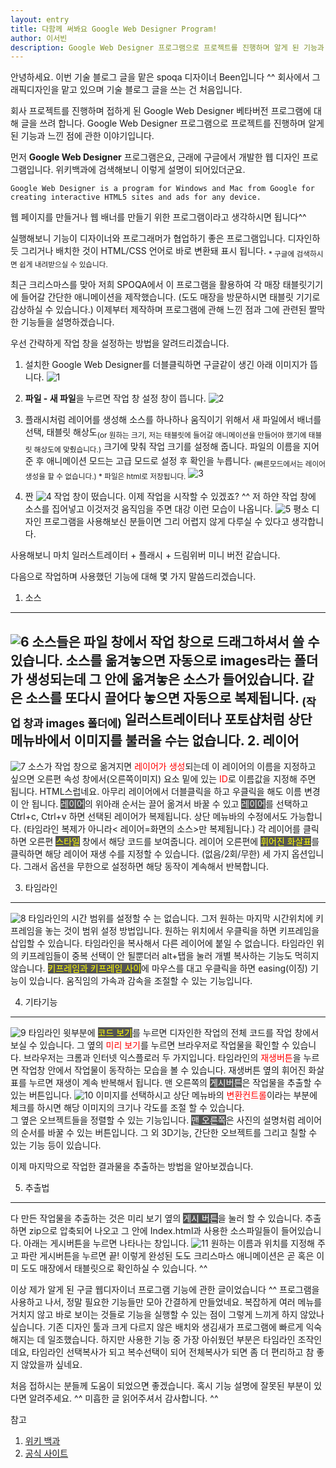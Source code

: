 ```yaml
---
layout: entry
title: 다함께 써봐요 Google Web Designer Program!
author: 이서빈
description: Google Web Designer 프로그램으로 프로젝트를 진행하며 알게 된 기능과 느낀 점에 관한 이야기입니다.
---
```


안녕하세요. 이번 기술 블로그 글을 맡은 spoqa 디자이너 Been입니다 ^^
회사에서 그래픽디자인을 맡고 있으며 기술 블로그 글을 쓰는 건 처음입니다.   

회사 프로젝트를 진행하며 접하게 된 Google Web Designer 베타버전 프로그램에 대해 글을 쓰려 합니다. Google Web Designer 프로그램으로 프로젝트를 진행하며 알게 된 기능과 느낀 점에 관한 이야기입니다.  

먼저 **Google Web Designer** 프로그램은요, 
근래에 구글에서 개발한 웹 디자인 프로그램입니다. 
위키백과에 검색해보니 이렇게 설명이 되어있더군요.

```
Google Web Designer is a program for Windows and Mac from Google for creating interactive HTML5 sites and ads for any device. 
```
웹 페이지를 만들거나 웹 배너를 만들기 위한 프로그램이라고 생각하시면 됩니다^^  

실행해보니 기능이 디자이너와 프로그래머가 협업하기 좋은 프로그램입니다. 
디자인하듯 그리거나 배치한 것이 HTML/CSS 언어로 바로 변환돼 표시 됩니다.
<sub>* 구글에 검색하시면 쉽게 내려받으실 수 있습니다. </sub>

최근 크리스마스를 맞아 저희 SPOQA에서 이 프로그램을 활용하여 각 매장 태블릿기기에 들어갈 간단한 애니메이션을 제작했습니다. (도도 매장을 방문하시면 태블릿 기기로 감상하실 수 있습니다.) 이제부터 제작하며 프로그램에 관해 느낀 점과 그에 관련된 짤막한 기능들을 설명하겠습니다.    


우선 간략하게 작업 창을 설정하는 방법을 알려드리겠습니다. 

1. 설치한 Google Web Designer를 더블클릭하면 구글같이 생긴 아래 이미지가 뜹니다.
![1](/images/2013-12-19/1.png)

2. **파일 - 새 파일**을 누르면 작업 창 설정 창이 뜹니다.
![2](/images/2013-12-19/2.png)

3. 플래시처럼 레이어를 생성해 소스를 하나하나 움직이기 위해서 새 파일에서 배너를 선택, 태블릿 해상도<sub>(or 원하는 크기, 저는 태블릿에 들어갈 애니메이션을 만들어야 했기에 태블릿 해상도에 맞췄습니다.)</sub> 크기에 맞춰 작업 크기를 설정해 줍니다. 
파일의 이름을 지어준 후 애니메이션 모드는 고급 모드로 설정 후 확인을 누릅니다.
<sub>(빠른모드에서는 레이어 생성을 할 수 없습니다.) * 파일은 html로 저장됩니다.</sub>
![3](/images/2013-12-19/3.png)

4. 짠
![4](/images/2013-12-19/4.png)
작업 창이 떴습니다. 이제 작업을 시작할 수 있겠죠? ^^ 
저 하얀 작업 창에 소스를 집어넣고 이것저것 움직임을 주면 대강 이런 모습이 나옵니다.
![5](/images/2013-12-19/5.png)
평소 디자인 프로그램을 사용해보신 분들이면 그리 어렵지 않게 다루실 수 있다고 생각합니다.

사용해보니 마치 일러스트레이터 + 플래시 + 드림위버 미니 버전 같습니다.

다음으로 작업하며 사용했던 기능에 대해 몇 가지 말씀드리겠습니다. 


1. 소스
---
![6](/images/2013-12-19/6.png)
소스들은 파일 창에서 작업 창으로 드래그하셔서 쓸 수 있습니다. 소스를 옮겨놓으면 자동으로 images라는 폴더가 생성되는데 그 안에 옮겨놓은 소스가 들어있습니다. 
같은 소스를 또다시 끌어다 놓으면 자동으로 복제됩니다. <sub>(작업 창과 images 폴더에)</sub> 일러스트레이터나 포토샵처럼 상단 메뉴바에서 이미지를 불러올 수는 없습니다.
2. 레이어
---
![7](/images/2013-12-19/7.png)
소스가 작업 창으로 옮겨지면 <span style="color:red">레이어가 생성</span>되는데 이 레이어의 이름을 지정하고 싶으면 오른편 속성 창에서(오른쪽이미지) 요소 밑에 있는 <span style="color:red">ID</span>로 이름값을 지정해 주면 됩니다. HTML스럽네요. 아무리 레이어에서 더블클릭을 하고 우클릭을 해도 이름 변경이 안 됩니다. 
<span style="color:white; background-color: #555">레이어</span>의 위아래 순서는 끌어 옮겨서 바꿀 수 있고 <span style="color:white; background-color: #555">레이어</span>를 선택하고 Ctrl+c, Ctrl+v 하면 선택된 레이어가 복제됩니다. 상단 메뉴바의 수정에서도 가능합니다. (타임라인 복제가 아니라< 레이어=화면의 소스>만 복제됩니다.) 각 레이어를 클릭하면 오른편 <span style="color:yellow; background-color: #555">스타일</span> 창에서 해당 코드를 보여줍니다. 레이어 오른편에 <span style="color:yellow; background-color: #555">휘어진 화살표</span>를 클릭하면 해당 레이어 재생 수를 지정할 수 있습니다. (없음/2회/무한) 세 가지 옵션입니다. 그래서 옵션을 무한으로 설정하면 해당 동작이 계속해서 반복합니다. 

3. 타임라인
---
![8](/images/2013-12-19/8.png)
타임라인의 시간 범위를 설정할 수 는 없습니다. 
그저 원하는 마지막 시간위치에 키프레임을 놓는 것이 범위 설정 방법입니다.
원하는 위치에서 우클릭을 하면 키프레임을 삽입할 수 있습니다. 타임라인을 복사해서 다른 레이어에 붙일 수 없습니다. 타임라인 위의 키프레임들이 중복 선택이 안 될뿐더러 alt+탭을 눌러 개별 복사하는 기능도 먹히지 않습니다. 
<span style="color:yellow; background-color: #555">키프레임과 키프레임 사이</span>에 마우스를 대고 우클릭을 하면 easing(이징) 기능이 있습니다. 
움직임의 가속과 감속을 조절할 수 있는 기능입니다.

4. 기타기능
---
![9](/images/2013-12-19/9.png)
타임라인 윗부분에 <span style="color:yellow; background-color: #555">코드 보기</span>를 누르면 디자인한 작업의 전체 코드를 작업 창에서 보실 수 있습니다.
그 옆의 <span style="color:red">미리 보기</span>를 누르면 브라우저로 작업물을 확인할 수 있습니다. 브라우저는 크롬과 인터넷 익스플로러 두 가지입니다. 
타임라인의 <span style="color:red">재생버튼</span>을 누르면 작업창 안에서 작업물이 동작하는 모습을 볼 수 있습니다. 재생버튼 옆의 휘어진 화살표를 누르면 재생이 계속 반복해서 됩니다.
맨 오른쪽의 <span style="color:white; background-color: #555">게시버튼</span>은 작업물을 추출할 수 있는 버튼입니다. 
![10](/images/2013-12-19/10.png)
이미지를 선택하시고 상단 메뉴바의 <span style="color:red">변환컨트롤</span>이라는 부분에 체크를 하시면 해당 이미지의 크기나 각도를 조절 할 수 있습니다.  
그 옆은 오브젝트들을 정렬할 수 있는 기능입니다. 
<span style="color:white; background-color: #555">맨 오른쪽</span>은 사진의 설명처럼 레이어의 순서를 바꿀 수 있는 버튼입니다. 
그 외 3D기능, 간단한 오브젝트를 그리고 칠할 수 있는 기능 등이 있습니다.

이제 마지막으로 작업한 결과물을 추출하는 방법을 알아보겠습니다.

5. 추출법
---
다 만든 작업물을 추출하는 것은 미리 보기 옆의 <span style="color:white; background-color: #555">게시 버튼</span>을 눌러 할 수 있습니다.
추출하면 zip으로 압축되어 나오고 그 안에 Index.html과 사용한 소스파일들이 들어있습니다. 
아래는 게시버튼을 누르면 나타나는 창입니다.
![11](/images/2013-12-19/11.png)
원하는 이름과 위치를 지정해 주고 파란 게시버튼을 누르면 끝! 
이렇게 완성된 도도 크리스마스 애니메이션은 곧 혹은 이미 도도 매장에서 태블릿으로 확인하실 수 있습니다. ^^ 

이상 제가 알게 된 구글 웹디자이너 프로그램 기능에 관한 글이었습니다 ^^
프로그램을 사용하고 나서, 정말 필요한 기능들만 모아 간결하게 만들었네요. 복잡하게 여러 메뉴를 거치지 않고 바로 보이는 것들로 기능을 실행할 수 있는 점이 그렇게 느끼게 하지 않았나 싶습니다. 기존 디자인 툴과 크게 다르지 않은 배치와 생김새가 프로그램에 빠르게 익숙해지는 데 일조했습니다. 하지만 사용한 기능 중 가장 아쉬웠던 부분은 타임라인 조작인데요, 타임라인 선택복사가 되고 복수선택이 되어 전체복사가 되면 좀 더 편리하고 참 좋지 않았을까 싶네요.   


처음 접하시는 분들께 도움이 되었으면 좋겠습니다. 
혹시 기능 설명에 잘못된 부분이 있다면 알려주세요. ^^ 
미흡한 글 읽어주셔서 감사합니다. ^^  



참고

1. [위키 백과](http://en.wikipedia.org/wiki/Google_Web_Designer)
2. [공식 사이트](http://www.google.co.kr/webdesigner/)
